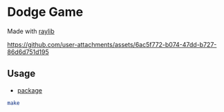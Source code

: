 # Dodge Game

Made with [raylib](https://github.com/raysan5/raylib)

https://github.com/user-attachments/assets/6ac5f772-b074-47dd-b727-86d6d751d195

## Usage

- [package](https://archlinux.org/packages/extra/x86_64/raylib/)

```bash
make
```
